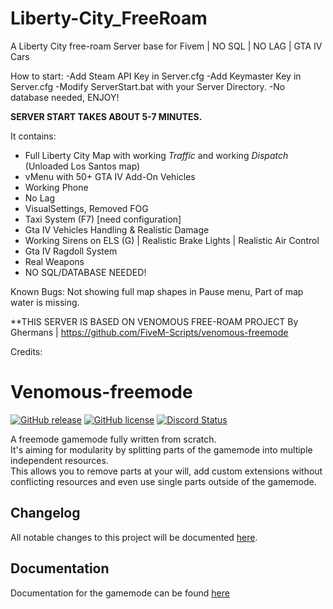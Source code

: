 # Liberty-City_FreeRoam
A Liberty City free-roam Server base for Fivem | NO SQL | NO LAG | GTA IV Cars

How to start:
-Add Steam API Key in Server.cfg
-Add Keymaster Key in Server.cfg
-Modify ServerStart.bat with your Server Directory.
-No database needed, ENJOY!

**SERVER START TAKES ABOUT 5-7 MINUTES.**


It contains:
- Full Liberty City Map with working *Traffic* and working *Dispatch* (Unloaded Los Santos map)
- vMenu with 50+ GTA IV Add-On Vehicles
- Working Phone
- No Lag
- VisualSettings, Removed FOG
- Taxi System (F7) [need configuration]
- Gta IV Vehicles Handling & Realistic Damage
- Working Sirens on ELS (G) | Realistic Brake Lights | Realistic Air Control
- Gta IV Ragdoll System
- Real Weapons
- NO SQL/DATABASE NEEDED!

Known Bugs: Not showing full map shapes in Pause menu, Part of map water is missing.



**THIS SERVER IS BASED ON VENOMOUS FREE-ROAM PROJECT By Ghermans | https://github.com/FiveM-Scripts/venomous-freemode

Credits: 

# Venomous-freemode
[![GitHub release](https://img.shields.io/github/release/FiveM-Scripts/venomous-freemode.svg)](https://github.com/FiveM-Scripts/venomous-freemode/releases/latest)
[![GitHub license](https://img.shields.io/github/license/FiveM-Scripts/venomous-freemode.svg)](LICENSE) <a href="https://discordapp.com/invite/qnAqCEd" title="Chat on Discord"><img alt="Discord Status" src="https://discordapp.com/api/guilds/285462938691567627/widget.png"></a>

A freemode gamemode fully written from scratch.    
It's aiming for modularity by splitting parts of the gamemode into multiple independent resources.    
This allows you to remove parts at your will, add custom extensions without conflicting resources and even use single parts outside of the gamemode.

## Changelog    
All notable changes to this project will be documented [here](CHANGELOG.md).

## Documentation
Documentation for the gamemode can be found [here](https://venomous.fivem-scripts.org)
